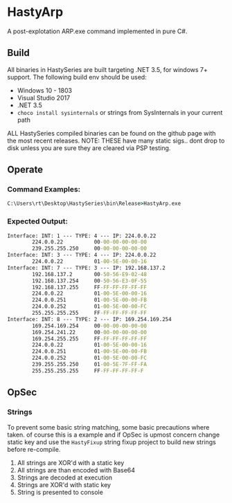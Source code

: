 # HastyArp 
A post-explotation ARP.exe command implemented in pure C#.

## Build 
All binaries in HastySeries are built targeting .NET 3.5, for windows 7+ support. The following build env should be used:

* Windows 10 - 1803
* Visual Studio 2017
* .NET 3.5 
* `choco install sysinternals` or strings from SysInternals in your current path

ALL HastySeries compiled binaries can be found on the github page with the most recent releases. NOTE: THESE have many static sigs.. dont drop to disk unless you are sure they are cleared via PSP testing.

## Operate
### Command Examples:
```cmd
C:\Users\rt\Desktop\HastySeries\bin\Release>HastyArp.exe
```
### Expected Output:
```cmd
Interface: INT: 1 --- TYPE: 4 --- IP: 224.0.0.22
        224.0.0.22          00-00-00-00-00-00
        239.255.255.250     00-00-00-00-00-00
Interface: INT: 3 --- TYPE: 4 --- IP: 224.0.0.22
        224.0.0.22          01-00-5E-00-00-16
Interface: INT: 7 --- TYPE: 3 --- IP: 192.168.137.2
        192.168.137.2       00-50-56-E9-02-48
        192.168.137.254     00-50-56-E3-0F-55
        192.168.137.255     FF-FF-FF-FF-FF-FF
        224.0.0.22          01-00-5E-00-00-16
        224.0.0.251         01-00-5E-00-00-FB
        224.0.0.252         01-00-5E-00-00-FC
        255.255.255.255     FF-FF-FF-FF-FF-FF
Interface: INT: 8 --- TYPE: 2 --- IP: 169.254.169.254
        169.254.169.254     00-00-00-00-00-00
        169.254.241.22      00-00-00-00-00-00
        169.254.255.255     FF-FF-FF-FF-FF-FF
        224.0.0.22          01-00-5E-00-00-16
        224.0.0.251         01-00-5E-00-00-FB
        224.0.0.252         01-00-5E-00-00-FC
        239.255.255.250     01-00-5E-7F-FF-FA
        255.255.255.255     FF-FF-FF-FF-FF-F
```

## OpSec
### Strings
To prevent some basic string matching, some basic precautions where taken. of course this is a example and if OpSec is upmost concern change static key and use the `HastyFixup` string fixup project to build new strings before re-compile.

1) All strings are XOR'd with a static key 
2) All strings are than encoded with Base64 
3) Strings are decoded at execution 
4) Strings are XOR'd with static key
5) String is presented to console 
